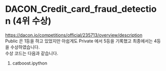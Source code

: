 # DACON_Credit_card_fraud_detection (4위 수상)



https://dacon.io/competitions/official/235713/overview/description    
Public 은 1등을 하고 있었지만 아쉽게도 Private 에서 5등을 기록했고 최종에서는 4등을 수상하였습니다.  
수상 코드는 다음과 같습니다.
1. catboost.ipython
